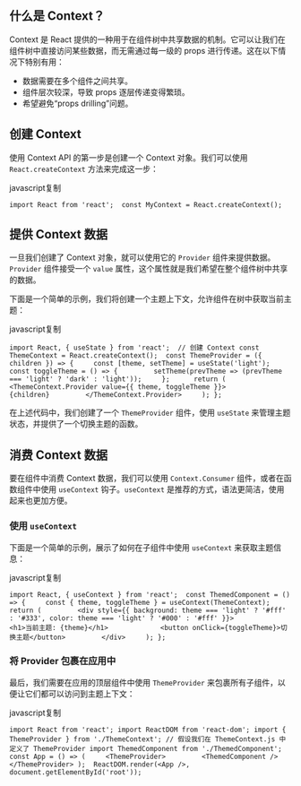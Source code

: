 ## 什么是 Context？

Context 是 React 提供的一种用于在组件树中共享数据的机制。它可以让我们在组件树中直接访问某些数据，而无需通过每一级的 props 进行传递。这在以下情况下特别有用：

- 数据需要在多个组件之间共享。
- 组件层次较深，导致 props 逐层传递变得繁琐。
- 希望避免“props drilling”问题。

## 创建 Context

使用 Context API 的第一步是创建一个 Context 对象。我们可以使用 `React.createContext` 方法来完成这一步：

javascript复制

```
import React from 'react';  const MyContext = React.createContext();
```

## 提供 Context 数据

一旦我们创建了 Context 对象，就可以使用它的 `Provider` 组件来提供数据。`Provider` 组件接受一个 `value` 属性，这个属性就是我们希望在整个组件树中共享的数据。

下面是一个简单的示例，我们将创建一个主题上下文，允许组件在树中获取当前主题：

javascript复制

`import React, { useState } from 'react';  // 创建 Context const ThemeContext = React.createContext();  const ThemeProvider = ({ children }) => {     const [theme, setTheme] = useState('light');      const toggleTheme = () => {         setTheme(prevTheme => (prevTheme === 'light' ? 'dark' : 'light'));     };      return (         <ThemeContext.Provider value={{ theme, toggleTheme }}>             {children}         </ThemeContext.Provider>     ); };`

在上述代码中，我们创建了一个 `ThemeProvider` 组件，使用 `useState` 来管理主题状态，并提供了一个切换主题的函数。

## 消费 Context 数据

要在组件中消费 Context 数据，我们可以使用 `Context.Consumer` 组件，或者在函数组件中使用 `useContext` 钩子。`useContext` 是推荐的方式，语法更简洁，使用起来也更加方便。

### 使用 `useContext`

下面是一个简单的示例，展示了如何在子组件中使用 `useContext` 来获取主题信息：

javascript复制

`import React, { useContext } from 'react';  const ThemedComponent = () => {     const { theme, toggleTheme } = useContext(ThemeContext);      return (         <div style={{ background: theme === 'light' ? '#fff' : '#333', color: theme === 'light' ? '#000' : '#fff' }}>             <h1>当前主题: {theme}</h1>             <button onClick={toggleTheme}>切换主题</button>         </div>     ); };`

### 将 Provider 包裹在应用中

最后，我们需要在应用的顶层组件中使用 `ThemeProvider` 来包裹所有子组件，以便让它们都可以访问到主题上下文：

javascript复制

`import React from 'react'; import ReactDOM from 'react-dom'; import { ThemeProvider } from './ThemeContext'; // 假设我们在 ThemeContext.js 中定义了 ThemeProvider import ThemedComponent from './ThemedComponent';  const App = () => (     <ThemeProvider>         <ThemedComponent />     </ThemeProvider> );  ReactDOM.render(<App />, document.getElementById('root'));`